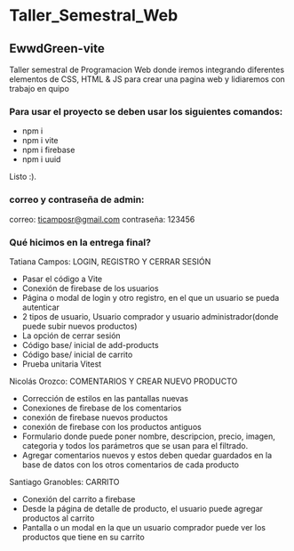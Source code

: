 # Taller_Semestral_Web
## EwwdGreen-vite 
Taller semestral de Programacion Web donde iremos integrando diferentes elementos de CSS, HTML & JS para crear una pagina web y lidiaremos con trabajo en quipo
### Para usar el proyecto se deben usar los siguientes comandos:
- npm i
- npm i vite
- npm i firebase
- npm i uuid

Listo :).

### correo y contraseña de admin:
correo: ticamposr@gmail.com
contraseña: 123456

### Qué hicimos en la entrega final?
Tatiana Campos: LOGIN, REGISTRO Y CERRAR SESIÓN
- Pasar el código a Vite
- Conexión de firebase de los usuarios
- Página o modal de login y otro registro, en el que un usuario se pueda autenticar
- 2 tipos de usuario, Usuario comprador y usuario administrador(donde puede subir nuevos productos)
- La opción de cerrar sesión
- Código base/ inicial de add-products
- Código base/ inicial de carrito
- Prueba unitaria Vitest

Nicolás Orozco: COMENTARIOS Y CREAR NUEVO PRODUCTO
- Corrección de estilos en las pantallas nuevas
- Conexiones de firebase de los comentarios
- conexión de firebase nuevos productos
- conexión de firebase con los productos antiguos
- Formulario donde puede poner nombre, descripcion, precio, imagen, categoria y todos los parámetros que se usan para el filtrado.
- Agregar comentarios nuevos y estos deben quedar guardados en la base de datos con los otros comentarios de cada producto

Santiago Granobles: CARRITO
- Conexión del carrito a firebase
- Desde la página de detalle de producto, el usuario puede agregar productos al carrito
- Pantalla o un modal en la que un usuario comprador puede ver los productos que tiene en su carrito

